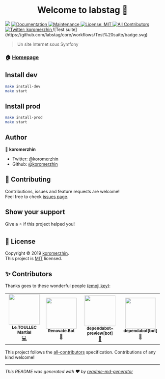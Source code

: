 <h1 align="center">Welcome to labstag 👋</h1>
<p>
  <img src="https://img.shields.io/badge/version-1.0.0-blue.svg?cacheSeconds=2592000" />
  <a href="https://github.com/labstag/labstag#readme">
    <img alt="Documentation" src="https://img.shields.io/badge/documentation-yes-brightgreen.svg" target="_blank" />
  </a>
  <a href="https://github.com/labstag/labstag/graphs/commit-activity">
    <img alt="Maintenance" src="https://img.shields.io/badge/Maintained%3F-yes-green.svg" target="_blank" />
  </a>
  <a href="https://github.com/labstag/labstag/blob/master/LICENSE">
    <img alt="License: MIT" src="https://img.shields.io/badge/License-MIT-yellow.svg" target="_blank" />
  </a>
  <!-- ALL-CONTRIBUTORS-BADGE:START - Do not remove or modify this section -->
<a href="#-contributors"><img src="https://img.shields.io/badge/all_contributors-4-orange.svg?style=flat-square" alt="All Contributors" /></a>
<!-- ALL-CONTRIBUTORS-BADGE:END -->
  <a href="https://twitter.com/koromerzhin">
    <img alt="Twitter: koromerzhin" src="https://img.shields.io/twitter/follow/koromerzhin.svg?style=social" target="_blank" />
  </a>
  ![Test suite](https://github.com/labstag/core/workflows/Test%20suite/badge.svg)
</p>

> Un site Internet sous Symfony

### 🏠 [Homepage](https://github.com/labstag/core#readme)

## Install dev 

```sh
make install-dev
make start
```

## Install prod 

```sh
make install-prod
make start
```

## Author

👤 **koromerzhin**

* Twitter: [@koromerzhin](https://twitter.com/koromerzhin)
* Github: [@koromerzhin](https://github.com/koromerzhin)

## 🤝 Contributing

Contributions, issues and feature requests are welcome!<br />Feel free to check [issues page](https://github.com/labstag/core/issues).

## Show your support

Give a ⭐️ if this project helped you!

## 📝 License

Copyright © 2019 [koromerzhin](https://github.com/koromerzhin).<br />
This project is [MIT](https://github.com/labstag/core/blob/master/LICENSE) licensed.

## ✨ Contributors

Thanks goes to these wonderful people ([emoji key](https://allcontributors.org/docs/en/emoji-key)):

<!-- ALL-CONTRIBUTORS-LIST:START - Do not remove or modify this section -->
<!-- prettier-ignore-start -->
<!-- markdownlint-disable -->
<table>
  <tr>
    <td align="center"><a href="https://github.com/koromerzhin"><img src="https://avatars0.githubusercontent.com/u/308012?v=4" width="100px;" alt=""/><br /><sub><b>Le TOULLEC Martial</b></sub></a><br /><a href="https://github.com/labstag/core/commits?author=koromerzhin" title="Code">💻</a></td>
    <td align="center"><a href="https://renovatebot.com"><img src="https://avatars0.githubusercontent.com/u/25180681?v=4" width="100px;" alt=""/><br /><sub><b>Renovate Bot</b></sub></a><br /><a href="#tool-renovate-bot" title="Tools">🔧</a></td>
    <td align="center"><a href="https://github.com/apps/dependabot-preview"><img src="https://avatars3.githubusercontent.com/in/2141?v=4" width="100px;" alt=""/><br /><sub><b>dependabot-preview[bot]</b></sub></a><br /><a href="#tool-dependabot-preview[bot]" title="Tools">🔧</a></td>
    <td align="center"><a href="https://github.com/apps/dependabot"><img src="https://avatars0.githubusercontent.com/in/29110?v=4" width="100px;" alt=""/><br /><sub><b>dependabot[bot]</b></sub></a><br /><a href="#tool-dependabot[bot]" title="Tools">🔧</a></td>
  </tr>
</table>

<!-- markdownlint-enable -->
<!-- prettier-ignore-end -->
<!-- ALL-CONTRIBUTORS-LIST:END -->

This project follows the [all-contributors](https://github.com/all-contributors/all-contributors) specification. Contributions of any kind welcome!

***
_This README was generated with ❤️ by [readme-md-generator](https://github.com/kefranabg/readme-md-generator)_
